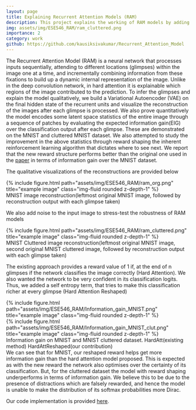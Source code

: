 ```yaml
---
layout: page
title: Explaining Recurrent Attention Models (RAM)
description: This project explains the working of RAM models by adding a variational autoencoder and analyzing image reconstructions with respect to image glimpses.
img: assets/img/ESE546_RAM/ram_cluttered.png
importance: 2
category: work
github: https://github.com/kausiksivakumar/Recurrent_Attention_Model
---
```


The Recurrent Attention Model (RAM) is a neural network that processes inputs sequentially, attending to different locations (glimpses) within the image one at a time, and incrementally combining information from these fixations to build up a dynamic internal representation of the image. Unlike in the deep convolution network, in hard attention it is explainable which regions of the image contributed to the prediction. To infer the glimpses and explain the model qualitatively, we build a Variational Autoencoder (VAE) on the final hidden state of the recurrent units and visualize the reconstruction of the images after each glimpse is processed. We also prove quantitatively the model encodes some latent space statistics of the entire image through a sequence of patches by evaluating the expected information gain(EIG) over the classification output after each glimpse. These are demonstrated on the MNIST and cluttered MNIST dataset. We also attempted to study the improvement in the above statistics through reward shaping the inherent reinforcement learning algorithm that dictates where to see next. We report that the new reward structure performs better than the original one used in the [paper](https://proceedings.neurips.cc/paper/2014/file/09c6c3783b4a70054da74f2538ed47c6-Paper.pdf) in terms of information gain over the MNIST dataset.

The qualitative visualizations of the reconstructions are provided below
<div class="row">
    <div class="col-sm mt-3 mt-md-0">
        {% include figure.html path="assets/img/ESE546_RAM/ram_org.png" title="example image" class="img-fluid rounded z-depth-1" %}
    </div>
</div>
<div class="caption">
    MNIST image reconstruction(leftmost original MNIST image, followed by reconstruction output with each glimpse taken)
</div>

We also add noise to the input image to stress-test the robustness of RAM models
<div class="row">
    <div class="col-sm mt-3 mt-md-0">
        {% include figure.html path="assets/img/ESE546_RAM/ram_cluttered.png" title="example image" class="img-fluid rounded z-depth-1" %}
    </div>
</div>
<div class="caption">
    MNIST Cluttered image reconstruction(leftmost original MNIST image, second original MNIST cluttered image, followed by reconstruction output with each glimpse taken)
</div>

The existing approach  provides a reward value of 1 if, at the end of n glimpses if the network classifies the image correctly (Hard Attention). We also wanted the network to be very confident in its classification logits. Thus, we added a self entropy term, that tries to make this classification richer at every glimpse (Hard Attention Reshaped)
<div class="row">
    <div class="col-sm mt-3 mt-md-0">
        {% include figure.html path="assets/img/ESE546_RAM/Information_gain_MNIST.png" title="example image" class="img-fluid rounded z-depth-1" %}
    </div>
    <div class="col-sm mt-3 mt-md-0">
        {% include figure.html path="assets/img/ESE546_RAM/Information_gain_MNIST_clut.png" title="example image" class="img-fluid rounded z-depth-1" %}
    </div>
</div>
<div class="caption">
    Information gain on MNIST and MNIST cluttered dataset. HardAtt(existing method) HardAttReshaped(our contribution)
</div>
We can see that for MNIST, our reshaped reward helps get more information gain than the hard attention model proposed. This is expected as with the new reward the network also optimises over the certainty of its classification. But, for the cluttered dataset the model with reward shaping underperforms in terms of  information gain. We believe this to be due to the presence of distractions which are falsely rewarded, and hence the model is unable to make the distribution of its softmax probabilities more Dirac.

Our code implementation is provided [here](https://github.com/kausiksivakumar/Recurrent_Attention_Model).